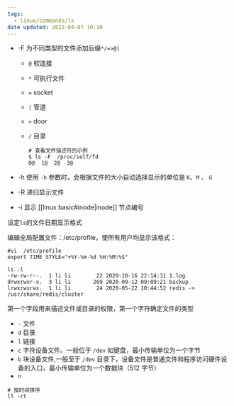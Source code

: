 ```yaml
---
tags:
  - linux/commands/ls
date updated: 2022-04-07 10:10
---
```


- -F 为不同类型的文件添加后缀`*/=>@|`
  - `@`  软连接
  - `*` 可执行文件
  - `=` socket
  - `|` 管道
  - `>` door
  - `/` 目录

    ```shell
    # 查看文件描述符的示例
    $ ls -F  /proc/self/fd
    0@  1@  2@  3@
    ```

- -h 使用 `-h` 参数时，会根据文件的大小自动选择显示的单位是 `K`、`M` 、 `G`

- -R 递归显示文件

- -i 显示 [[linux basic#inode|inode]] 节点编号

设定`ls`的文件日期显示格式

编辑全局配置文件：/etc/profile，使所有用户均显示该格式：

```shell
#vi  /etc/profile
export TIME_STYLE="+%Y-%m-%d %H:%M:%S"
```

```shell
ls -l
-rw-rw-r--.  1 li li        22 2020-10-16 22:14:31 1.log
drwxrwxr-x.  3 li li       269 2020-09-12 09:09:21 backup
lrwxrwxrwx.  1 li li        24 2020-05-22 10:44:52 redis -> /usr/share/redis/cluster
```

第一个字段用来描述文件或目录的权限，第一个字符确定文件的类型

- `-` 文件
- `d` 目录
- `l` 链接
- `c` 字符设备文件。一般位于 `/dev` 如键盘，最小传输单位为一个字节
- `b` 块设备文件,一般至于 `/dev` 目录下，设备文件是普通文件和程序访问硬件设备的入口，最小传输单位为一个数据块（512 字节）
- `n`

```shell
# 按时间排序
ll -rt
```

